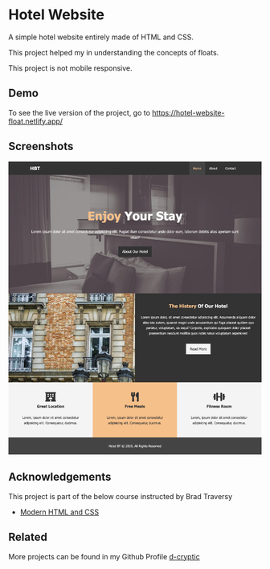 
# Hotel Website

A simple hotel website entirely made of HTML and CSS.

This project helped my in understanding the concepts of floats.

This project is not mobile responsive.



## Demo

To see the live version of the project, go to https://hotel-website-float.netlify.app/



  
## Screenshots

![App Screenshot](https://github.com/d-cryptic/hotelWebsite/blob/master/img/screenshot.png?raw=true)

  
## Acknowledgements

This project is part of the below course instructed by Brad Traversy
 - [Modern HTML and CSS](https://www.udemy.com/course/modern-html-css-from-the-beginning/)
 
## Related

More projects can be found in my Github Profile
[d-cryptic](https://github.com/d-cryptic)

  
